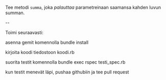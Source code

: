 Tee metodi `summa`, joka _palauttaa_ parametreinaan saamansa kahden luvun summan.

--

Toimi seuraavasti:

asenna gemit komennolla bundle install

kirjoita koodi tiedostoon koodi.rb

suorita testit komennolla bundle exec rspec testi_spec.rb

kun testit menevät läpi, pushaa githubiin ja tee pull request

